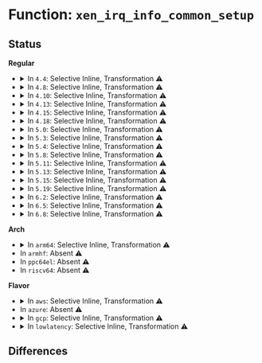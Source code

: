 # Function: <code>xen_irq_info_common_setup</code>

## Status
<b>Regular</b>
<ul>
<li>
<details>
<summary>In <code>4.4</code>: Selective Inline, Transformation ⚠️</summary>

**Collision:** Unique Static

**Inline:** Selective

**Transformation:** True

**Instances:**

```
In drivers/xen/events/events_base.c (ffffffff814c7c20)
Location: drivers/xen/events/events_base.c:162
Inline: True
Direct callers:
  - drivers/xen/events/events_base.c:xen_irq_info_ipi_setup
  - drivers/xen/events/events_base.c:xen_irq_info_virq_setup
  - drivers/xen/events/events_base.c:xen_irq_info_evtchn_setup
  - drivers/xen/events/events_base.c:xen_bind_pirq_gsi_to_irq
  - drivers/xen/events/events_base.c:xen_bind_pirq_msi_to_irq
```
**Symbols:**

```
ffffffff814c7c20-ffffffff814c7c84: xen_irq_info_common_setup.constprop.15 (STB_LOCAL)
```
</details>
</li>
<li>
<details>
<summary>In <code>4.8</code>: Selective Inline, Transformation ⚠️</summary>

**Collision:** Unique Static

**Inline:** Selective

**Transformation:** True

**Instances:**

```
In drivers/xen/events/events_base.c (ffffffff81518690)
Location: drivers/xen/events/events_base.c:162
Inline: True
Direct callers:
  - drivers/xen/events/events_base.c:xen_bind_pirq_msi_to_irq
  - drivers/xen/events/events_base.c:xen_bind_pirq_gsi_to_irq
  - drivers/xen/events/events_base.c:xen_irq_info_virq_setup
  - drivers/xen/events/events_base.c:xen_irq_info_ipi_setup
  - drivers/xen/events/events_base.c:xen_irq_info_evtchn_setup
```
**Symbols:**

```
ffffffff81518690-ffffffff815186f4: xen_irq_info_common_setup.constprop.17 (STB_LOCAL)
```
</details>
</li>
<li>
<details>
<summary>In <code>4.10</code>: Selective Inline, Transformation ⚠️</summary>

**Collision:** Unique Static

**Inline:** Selective

**Transformation:** True

**Instances:**

```
In drivers/xen/events/events_base.c (ffffffff81544ba0)
Location: drivers/xen/events/events_base.c:161
Inline: True
Direct callers:
  - drivers/xen/events/events_base.c:xen_bind_pirq_msi_to_irq
  - drivers/xen/events/events_base.c:xen_bind_pirq_gsi_to_irq
  - drivers/xen/events/events_base.c:xen_irq_info_virq_setup
  - drivers/xen/events/events_base.c:xen_irq_info_ipi_setup
  - drivers/xen/events/events_base.c:xen_irq_info_evtchn_setup
```
**Symbols:**

```
ffffffff81544ba0-ffffffff81544c04: xen_irq_info_common_setup.constprop.19 (STB_LOCAL)
```
</details>
</li>
<li>
<details>
<summary>In <code>4.13</code>: Selective Inline, Transformation ⚠️</summary>

**Collision:** Unique Static

**Inline:** Selective

**Transformation:** True

**Instances:**

```
In drivers/xen/events/events_base.c (ffffffff81558a00)
Location: drivers/xen/events/events_base.c:161
Inline: True
Direct callers:
  - drivers/xen/events/events_base.c:xen_bind_pirq_msi_to_irq
  - drivers/xen/events/events_base.c:xen_bind_pirq_gsi_to_irq
  - drivers/xen/events/events_base.c:xen_irq_info_virq_setup
  - drivers/xen/events/events_base.c:xen_irq_info_ipi_setup
  - drivers/xen/events/events_base.c:xen_irq_info_evtchn_setup
```
**Symbols:**

```
ffffffff81558a00-ffffffff81558a66: xen_irq_info_common_setup.constprop.21 (STB_LOCAL)
```
</details>
</li>
<li>
<details>
<summary>In <code>4.15</code>: Selective Inline, Transformation ⚠️</summary>

**Collision:** Unique Static

**Inline:** Selective

**Transformation:** True

**Instances:**

```
In drivers/xen/events/events_base.c (ffffffff815bcdb0)
Location: drivers/xen/events/events_base.c:161
Inline: True
Direct callers:
  - drivers/xen/events/events_base.c:xen_bind_pirq_msi_to_irq
  - drivers/xen/events/events_base.c:xen_bind_pirq_gsi_to_irq
  - drivers/xen/events/events_base.c:xen_irq_info_virq_setup
  - drivers/xen/events/events_base.c:xen_irq_info_ipi_setup
  - drivers/xen/events/events_base.c:xen_irq_info_evtchn_setup
```
**Symbols:**

```
ffffffff815bcdb0-ffffffff815bce19: xen_irq_info_common_setup.constprop.17 (STB_LOCAL)
```
</details>
</li>
<li>
<details>
<summary>In <code>4.18</code>: Selective Inline, Transformation ⚠️</summary>

**Collision:** Unique Static

**Inline:** Selective

**Transformation:** True

**Instances:**

```
In drivers/xen/events/events_base.c (ffffffff815f5460)
Location: drivers/xen/events/events_base.c:161
Inline: True
Direct callers:
  - drivers/xen/events/events_base.c:xen_bind_pirq_msi_to_irq
  - drivers/xen/events/events_base.c:xen_bind_pirq_gsi_to_irq
  - drivers/xen/events/events_base.c:xen_irq_info_virq_setup
  - drivers/xen/events/events_base.c:xen_irq_info_ipi_setup
  - drivers/xen/events/events_base.c:xen_irq_info_evtchn_setup
```
**Symbols:**

```
ffffffff815f5460-ffffffff815f54c7: xen_irq_info_common_setup.constprop.18 (STB_LOCAL)
```
</details>
</li>
<li>
<details>
<summary>In <code>5.0</code>: Selective Inline, Transformation ⚠️</summary>

**Collision:** Unique Static

**Inline:** Selective

**Transformation:** True

**Instances:**

```
In drivers/xen/events/events_base.c (ffffffff81610540)
Location: drivers/xen/events/events_base.c:161
Inline: True
Direct callers:
  - drivers/xen/events/events_base.c:xen_bind_pirq_msi_to_irq
  - drivers/xen/events/events_base.c:xen_bind_pirq_gsi_to_irq
  - drivers/xen/events/events_base.c:xen_irq_info_virq_setup
  - drivers/xen/events/events_base.c:xen_irq_info_ipi_setup
  - drivers/xen/events/events_base.c:xen_irq_info_evtchn_setup
```
**Symbols:**

```
ffffffff81610540-ffffffff816105a7: xen_irq_info_common_setup.constprop.18 (STB_LOCAL)
```
</details>
</li>
<li>
<details>
<summary>In <code>5.3</code>: Selective Inline, Transformation ⚠️</summary>

**Collision:** Unique Static

**Inline:** Selective

**Transformation:** True

**Instances:**

```
In drivers/xen/events/events_base.c (ffffffff816442b0)
Location: drivers/xen/events/events_base.c:162
Inline: True
Direct callers:
  - drivers/xen/events/events_base.c:xen_bind_pirq_msi_to_irq
  - drivers/xen/events/events_base.c:xen_bind_pirq_gsi_to_irq
  - drivers/xen/events/events_base.c:xen_irq_info_virq_setup
  - drivers/xen/events/events_base.c:xen_irq_info_ipi_setup
  - drivers/xen/events/events_base.c:xen_irq_info_evtchn_setup
```
**Symbols:**

```
ffffffff816442b0-ffffffff81644326: xen_irq_info_common_setup.constprop.0 (STB_LOCAL)
```
</details>
</li>
<li>
<details>
<summary>In <code>5.4</code>: Selective Inline, Transformation ⚠️</summary>

**Collision:** Unique Static

**Inline:** Selective

**Transformation:** True

**Instances:**

```
In drivers/xen/events/events_base.c (ffffffff81666860)
Location: drivers/xen/events/events_base.c:162
Inline: True
Direct callers:
  - drivers/xen/events/events_base.c:xen_bind_pirq_msi_to_irq
  - drivers/xen/events/events_base.c:xen_bind_pirq_gsi_to_irq
  - drivers/xen/events/events_base.c:xen_irq_info_virq_setup
  - drivers/xen/events/events_base.c:xen_irq_info_ipi_setup
  - drivers/xen/events/events_base.c:xen_irq_info_evtchn_setup
```
**Symbols:**

```
ffffffff81666860-ffffffff816668d6: xen_irq_info_common_setup.constprop.0 (STB_LOCAL)
```
</details>
</li>
<li>
<details>
<summary>In <code>5.8</code>: Selective Inline, Transformation ⚠️</summary>

**Collision:** Unique Static

**Inline:** Selective

**Transformation:** True

**Instances:**

```
In drivers/xen/events/events_base.c (ffffffff81715d10)
Location: drivers/xen/events/events_base.c:176
Inline: True
Direct callers:
  - drivers/xen/events/events_base.c:restore_cpu_ipis
  - drivers/xen/events/events_base.c:restore_cpu_virqs
  - drivers/xen/events/events_base.c:rebind_evtchn_irq
  - drivers/xen/events/events_base.c:bind_virq_to_irq
  - drivers/xen/events/events_base.c:bind_ipi_to_irq
  - drivers/xen/events/events_base.c:bind_evtchn_to_irq
  - drivers/xen/events/events_base.c:xen_bind_pirq_msi_to_irq
  - drivers/xen/events/events_base.c:xen_bind_pirq_gsi_to_irq
```
**Symbols:**

```
ffffffff81715d10-ffffffff81715d86: xen_irq_info_common_setup.constprop.0 (STB_LOCAL)
```
</details>
</li>
<li>
<details>
<summary>In <code>5.11</code>: Selective Inline, Transformation ⚠️</summary>

**Collision:** Unique Static

**Inline:** Selective

**Transformation:** True

**Instances:**

```
In drivers/xen/events/events_base.c (ffffffff81732880)
Location: drivers/xen/events/events_base.c:298
Inline: True
Direct callers:
  - drivers/xen/events/events_base.c:restore_cpu_ipis
  - drivers/xen/events/events_base.c:restore_cpu_virqs
  - drivers/xen/events/events_base.c:rebind_evtchn_irq
  - drivers/xen/events/events_base.c:bind_virq_to_irq
  - drivers/xen/events/events_base.c:bind_ipi_to_irq
  - drivers/xen/events/events_base.c:bind_evtchn_to_irq_chip
  - drivers/xen/events/events_base.c:xen_bind_pirq_msi_to_irq
  - drivers/xen/events/events_base.c:xen_bind_pirq_gsi_to_irq
```
**Symbols:**

```
ffffffff81732880-ffffffff817328fd: xen_irq_info_common_setup.constprop.0 (STB_LOCAL)
```
</details>
</li>
<li>
<details>
<summary>In <code>5.13</code>: Selective Inline, Transformation ⚠️</summary>

**Collision:** Unique Static

**Inline:** Selective

**Transformation:** True

**Instances:**

```
In drivers/xen/events/events_base.c (ffffffff81716450)
Location: drivers/xen/events/events_base.c:308
Inline: True
Direct callers:
  - drivers/xen/events/events_base.c:xen_irq_resume
  - drivers/xen/events/events_base.c:xen_irq_resume
  - drivers/xen/events/events_base.c:rebind_evtchn_irq
  - drivers/xen/events/events_base.c:bind_ipi_to_irqhandler
  - drivers/xen/events/events_base.c:bind_virq_to_irq
  - drivers/xen/events/events_base.c:bind_evtchn_to_irq_chip
  - drivers/xen/events/events_base.c:xen_bind_pirq_msi_to_irq
  - drivers/xen/events/events_base.c:xen_bind_pirq_gsi_to_irq
```
**Symbols:**

```
ffffffff81716450-ffffffff817164cd: xen_irq_info_common_setup.constprop.0 (STB_LOCAL)
```
</details>
</li>
<li>
<details>
<summary>In <code>5.15</code>: Selective Inline, Transformation ⚠️</summary>

**Collision:** Unique Static

**Inline:** Selective

**Transformation:** True

**Instances:**

```
In drivers/xen/events/events_base.c (ffffffff817936e0)
Location: drivers/xen/events/events_base.c:308
Inline: True
Direct callers:
  - drivers/xen/events/events_base.c:xen_irq_resume
  - drivers/xen/events/events_base.c:xen_irq_resume
  - drivers/xen/events/events_base.c:rebind_evtchn_irq
  - drivers/xen/events/events_base.c:bind_ipi_to_irqhandler
  - drivers/xen/events/events_base.c:bind_virq_to_irq
  - drivers/xen/events/events_base.c:bind_evtchn_to_irq_chip
  - drivers/xen/events/events_base.c:xen_bind_pirq_msi_to_irq
  - drivers/xen/events/events_base.c:xen_bind_pirq_gsi_to_irq
```
**Symbols:**

```
ffffffff817936e0-ffffffff8179375d: xen_irq_info_common_setup.constprop.0 (STB_LOCAL)
```
</details>
</li>
<li>
<details>
<summary>In <code>5.19</code>: Selective Inline, Transformation ⚠️</summary>

**Collision:** Unique Static

**Inline:** Selective

**Transformation:** True

**Instances:**

```
In drivers/xen/events/events_base.c (ffffffff818cc210)
Location: drivers/xen/events/events_base.c:308
Inline: True
Direct callers:
  - drivers/xen/events/events_base.c:xen_irq_resume
  - drivers/xen/events/events_base.c:xen_irq_resume
  - drivers/xen/events/events_base.c:rebind_evtchn_irq
  - drivers/xen/events/events_base.c:bind_ipi_to_irqhandler
  - drivers/xen/events/events_base.c:bind_virq_to_irq
  - drivers/xen/events/events_base.c:bind_evtchn_to_irq_chip
  - drivers/xen/events/events_base.c:xen_bind_pirq_msi_to_irq
  - drivers/xen/events/events_base.c:xen_bind_pirq_gsi_to_irq
```
**Symbols:**

```
ffffffff818cc210-ffffffff818cc293: xen_irq_info_common_setup.constprop.0 (STB_LOCAL)
```
</details>
</li>
<li>
<details>
<summary>In <code>6.2</code>: Selective Inline, Transformation ⚠️</summary>

**Collision:** Unique Static

**Inline:** Selective

**Transformation:** True

**Instances:**

```
In drivers/xen/events/events_base.c (ffffffff81a1d6a0)
Location: drivers/xen/events/events_base.c:309
Inline: True
Direct callers:
  - drivers/xen/events/events_base.c:xen_irq_resume
  - drivers/xen/events/events_base.c:xen_irq_resume
  - drivers/xen/events/events_base.c:rebind_evtchn_irq
  - drivers/xen/events/events_base.c:bind_ipi_to_irqhandler
  - drivers/xen/events/events_base.c:bind_virq_to_irq
  - drivers/xen/events/events_base.c:bind_evtchn_to_irq_chip
  - drivers/xen/events/events_base.c:xen_bind_pirq_msi_to_irq
  - drivers/xen/events/events_base.c:xen_bind_pirq_gsi_to_irq
```
**Symbols:**

```
ffffffff81a1d6a0-ffffffff81a1d723: xen_irq_info_common_setup.constprop.0 (STB_LOCAL)
```
</details>
</li>
<li>
<details>
<summary>In <code>6.5</code>: Selective Inline, Transformation ⚠️</summary>

**Collision:** Unique Static

**Inline:** Selective

**Transformation:** True

**Instances:**

```
In drivers/xen/events/events_base.c (ffffffff81a668b0)
Location: drivers/xen/events/events_base.c:310
Inline: True
Direct callers:
  - drivers/xen/events/events_base.c:xen_irq_resume
  - drivers/xen/events/events_base.c:xen_irq_resume
  - drivers/xen/events/events_base.c:rebind_evtchn_irq
  - drivers/xen/events/events_base.c:bind_ipi_to_irqhandler
  - drivers/xen/events/events_base.c:bind_virq_to_irq
  - drivers/xen/events/events_base.c:bind_evtchn_to_irq_chip
  - drivers/xen/events/events_base.c:xen_bind_pirq_msi_to_irq
  - drivers/xen/events/events_base.c:xen_bind_pirq_gsi_to_irq
```
**Symbols:**

```
ffffffff81a668b0-ffffffff81a66933: xen_irq_info_common_setup.constprop.0 (STB_LOCAL)
```
</details>
</li>
<li>
<details>
<summary>In <code>6.8</code>: Selective Inline, Transformation ⚠️</summary>

**Collision:** Unique Static

**Inline:** Selective

**Transformation:** True

**Instances:**

```
In drivers/xen/events/events_base.c (ffffffff81ab93d0)
Location: drivers/xen/events/events_base.c:328
Inline: True
Direct callers:
  - drivers/xen/events/events_base.c:xen_irq_resume
  - drivers/xen/events/events_base.c:xen_irq_resume
  - drivers/xen/events/events_base.c:rebind_evtchn_irq
  - drivers/xen/events/events_base.c:bind_ipi_to_irqhandler
  - drivers/xen/events/events_base.c:bind_virq_to_irq
  - drivers/xen/events/events_base.c:bind_evtchn_to_irq_chip
  - drivers/xen/events/events_base.c:xen_bind_pirq_msi_to_irq
  - drivers/xen/events/events_base.c:xen_bind_pirq_gsi_to_irq
```
**Symbols:**

```
ffffffff81ab93d0-ffffffff81ab9451: xen_irq_info_common_setup.constprop.0 (STB_LOCAL)
```
</details>
</li>
</ul>
<b>Arch</b>
<ul>
<li>
<details>
<summary>In <code>arm64</code>: Selective Inline, Transformation ⚠️</summary>

**Collision:** Unique Static

**Inline:** Selective

**Transformation:** True

**Instances:**

```
In drivers/xen/events/events_base.c (ffff800010830310)
Location: drivers/xen/events/events_base.c:162
Inline: True
Direct callers:
  - drivers/xen/events/events_base.c:xen_bind_pirq_msi_to_irq
  - drivers/xen/events/events_base.c:xen_bind_pirq_gsi_to_irq
  - drivers/xen/events/events_base.c:xen_irq_info_virq_setup
  - drivers/xen/events/events_base.c:xen_irq_info_ipi_setup
  - drivers/xen/events/events_base.c:xen_irq_info_evtchn_setup
```
**Symbols:**

```
ffff800010830310-ffff8000108303a4: xen_irq_info_common_setup.constprop.0 (STB_LOCAL)
```
</details>
</li>
<li>
In <code>armhf</code>: Absent ⚠️
</li>
<li>
In <code>ppc64el</code>: Absent ⚠️
</li>
<li>
In <code>riscv64</code>: Absent ⚠️
</li>
</ul>
<b>Flavor</b>
<ul>
<li>
<details>
<summary>In <code>aws</code>: Selective Inline, Transformation ⚠️</summary>

**Collision:** Unique Static

**Inline:** Selective

**Transformation:** True

**Instances:**

```
In drivers/xen/events/events_base.c (ffffffff8162c590)
Location: drivers/xen/events/events_base.c:166
Inline: True
Direct callers:
  - drivers/xen/events/events_base.c:xen_bind_pirq_msi_to_irq
  - drivers/xen/events/events_base.c:xen_bind_pirq_gsi_to_irq
  - drivers/xen/events/events_base.c:xen_irq_info_virq_setup
  - drivers/xen/events/events_base.c:xen_irq_info_ipi_setup
  - drivers/xen/events/events_base.c:xen_irq_info_evtchn_setup
```
**Symbols:**

```
ffffffff8162c590-ffffffff8162c606: xen_irq_info_common_setup.constprop.0 (STB_LOCAL)
```
</details>
</li>
<li>
In <code>azure</code>: Absent ⚠️
</li>
<li>
<details>
<summary>In <code>gcp</code>: Selective Inline, Transformation ⚠️</summary>

**Collision:** Unique Static

**Inline:** Selective

**Transformation:** True

**Instances:**

```
In drivers/xen/events/events_base.c (ffffffff8165a6a0)
Location: drivers/xen/events/events_base.c:162
Inline: True
Direct callers:
  - drivers/xen/events/events_base.c:xen_bind_pirq_msi_to_irq
  - drivers/xen/events/events_base.c:xen_bind_pirq_gsi_to_irq
  - drivers/xen/events/events_base.c:xen_irq_info_virq_setup
  - drivers/xen/events/events_base.c:xen_irq_info_ipi_setup
  - drivers/xen/events/events_base.c:xen_irq_info_evtchn_setup
```
**Symbols:**

```
ffffffff8165a6a0-ffffffff8165a716: xen_irq_info_common_setup.constprop.0 (STB_LOCAL)
```
</details>
</li>
<li>
<details>
<summary>In <code>lowlatency</code>: Selective Inline, Transformation ⚠️</summary>

**Collision:** Unique Static

**Inline:** Selective

**Transformation:** True

**Instances:**

```
In drivers/xen/events/events_base.c (ffffffff81674c90)
Location: drivers/xen/events/events_base.c:162
Inline: True
Direct callers:
  - drivers/xen/events/events_base.c:xen_bind_pirq_msi_to_irq
  - drivers/xen/events/events_base.c:xen_bind_pirq_gsi_to_irq
  - drivers/xen/events/events_base.c:xen_irq_info_virq_setup
  - drivers/xen/events/events_base.c:xen_irq_info_ipi_setup
  - drivers/xen/events/events_base.c:xen_irq_info_evtchn_setup
```
**Symbols:**

```
ffffffff81674c90-ffffffff81674d06: xen_irq_info_common_setup.constprop.0 (STB_LOCAL)
```
</details>
</li>
</ul>

## Differences
